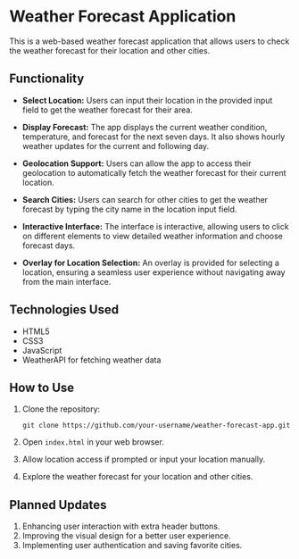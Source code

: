 # Weather Forecast Application

This is a web-based weather forecast application that allows users to check the weather forecast for their location and other cities.

## Functionality

- **Select Location:** Users can input their location in the provided input field to get the weather forecast for their area.
  
- **Display Forecast:** The app displays the current weather condition, temperature, and forecast for the next seven days. It also shows hourly weather updates for the current and following day.
  
- **Geolocation Support:** Users can allow the app to access their geolocation to automatically fetch the weather forecast for their current location.
  
- **Search Cities:** Users can search for other cities to get the weather forecast by typing the city name in the location input field.
  
- **Interactive Interface:** The interface is interactive, allowing users to click on different elements to view detailed weather information and choose forecast days.
  
- **Overlay for Location Selection:** An overlay is provided for selecting a location, ensuring a seamless user experience without navigating away from the main interface.

## Technologies Used

- HTML5
- CSS3
- JavaScript
- WeatherAPI for fetching weather data

## How to Use

1. Clone the repository:
    ```
    git clone https://github.com/your-username/weather-forecast-app.git
    ```

2. Open `index.html` in your web browser.

3. Allow location access if prompted or input your location manually.

4. Explore the weather forecast for your location and other cities.

## Planned Updates

1. Enhancing user interaction with extra header buttons.
2. Improving the visual design for a better user experience.
3. Implementing user authentication and saving favorite cities.